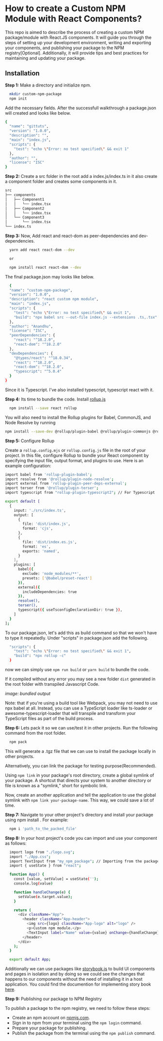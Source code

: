 # How to create a Custom NPM Module with React Components?

This repo is aimed to describe the process of creating a custom NPM package/module with React.JS components. It will guide you through the steps of setting up your development environment, writing and exporting your components, and publishing your package to the NPM registry[Optional]. Additionally, it will provide tips and best practices for maintaining and updating your package.

## Installation

**Step 1:** Make a directory and initialize npm.

```bash
  mkdir custom-npm-package
  npm init
```

Add the necessary fields. After the successfull walkthrough a package.json will created and looks like below.

```bash
{
  "name": "gittuts",
  "version": "1.0.0",
  "description": "",
  "main": "index.js",
  "scripts": {
    "test": "echo \"Error: no test specified\" && exit 1"
  },
  "author": "",
  "license": "ISC"
}
```

**Step 2:** Create a src folder in the root add a index.js/index.ts in it also create a component folder and creates some components in it.

```bash
src
├── components
│   ├── Component1
│   │   └── index.tsx
│   ├── Component2
│   │   └── index.tsx
│   └── Component3
│       └── index.tsx
└── index.ts
```

**Step 3:** Now, Add react and react-dom as peer-dependencies and dev-dependencies. 

```bash
  yarn add react react-dom --dev

  or

  npm install react react-dom --dev
```

The final package.json may looks like below.

```bash
  {
  "name": "custom-npm-package",
  "version": "1.0.0",
  "description": "react custom npm module",
  "main": "index.js",
  "scripts": {
    "test": "echo \"Error: no test specified\" && exit 1",
    "build": "npx babel src --out-file index.js --extensions .ts,.tsx"
  },
  "author": "Anandhu",
  "license": "ISC",
  "peerDependencies": {
    "react": "^18.2.0",
    "react-dom": "^18.2.0"
  },
  "devDependencies": {
    "@types/react": "^18.0.34",
    "react": "^18.2.0",
    "react-dom": "^18.2.0",
    "typescript": "^5.0.4"
  }
}
```

Since it is Typescript. I've also installed typescript, typescript react with it.

**Step 4:** Its time to bundle the code. Install [rollup.js](https://rollupjs.org/)

```bash
  npm install --save react rollup
```
You will also need to install the Rollup plugins for Babel, CommonJS, and Node Resolve by running 

```bash
npm install --save-dev @rollup/plugin-babel @rollup/plugin-commonjs @rollup/plugin-node-resolve rollup-plugin-terser

```

**Step 5:**  Configure Rollup

Create a `rollup.config.mjs` or `rollup.config.js` file in the root of your project. In this file, configure Rollup to bundle your React component by specifying the input file, output format, and plugins to use. Here is an example configuration:

```bash
import babel from 'rollup-plugin-babel';
import resolve from '@rollup/plugin-node-resolve';
import external from 'rollup-plugin-peer-deps-external';
import terser from '@rollup/plugin-terser';
import typescript from "rollup-plugin-typescript2"; // For Typescript

export default [
  {
    input: './src/index.ts',
    output: [
      {
        file: 'dist/index.js',
        format: 'cjs',
      },
      {
        file: 'dist/index.es.js',
        format: 'es',
        exports: 'named',
      }
    ],
    plugins: [
      babel({
        exclude: 'node_modules/**',
        presets: ['@babel/preset-react']
      }),
      external({
        includeDependencies: true
      }),
      resolve(),
      terser(),
      typescript({ useTsconfigDeclarationDir: true }),
    ]
  }
];

```

To our package.json, let's add this as build command so that we won't have to type it repeatedly. Under "scripts" in package.json add the following.

```bash
  "scripts": {
    "test": "echo \"Error: no test specified\" && exit 1",
    "build": "npx rollup -c"
  }
```

now we can simply use ```npm run build``` or ```yarn build``` to bundle the code.

If it compiled without any error you may see a new folder `dist` generated in the root folder with transpiled Javascript Code.



_image: bundled output_

Note: that if you're using a build tool like Webpack, you may not need to use npx babel at all. Instead, you can use a TypeScript loader like ts-loader or awesome-typescript-loader that will transpile and transform your TypeScript files as part of the build process.

**Step 6:** Lets pack it so we can use/test it in other projects. Run the following command from  the root folder.

```bash
  npm pack
```
This will generate a .tgz file that we can use to install the package locally in other projects.

Alternatively, you can link the package for testing purpose(Recommended).

Using `npm link` in your package's root directory, create a global symlink of your package. A shortcut that directs your system to another directory or file is known as a "symlink," short for symbolic link.

Now, create an another application and tell the application to use the global symlink with `npm link your-package-name`. This way, we could save a lot of time.

**Step 7:** Navigate to your other project's directory and install your package using npm install <path to tarball file>. For example:

```bash
  npm i 'path_to_the_packed_file'
```

**Step 8:** In your host project's code you can import and use your component as follows:

```bash
  import logo from "./logo.svg";
  import "./App.css";
  import TextInput from "my_npm_package"; // Importing from the package
  import { useState } from "react";

  function App() {
    const [value, setValue] = useState('');
    console.log(value)

    function handleChange(e) {
      setValue(e.target.value);
    }

    return (
      <div className="App">
        <header className="App-header">
          <img src={logo} className="App-logo" alt="logo" />
          <p>Custom npm module.</p>
          <TextInput label="Name" value={value} onChange={handleChange} />
        </header>
      </div>
    );
  }

  export default App;

```

Additionally we can use packages like [storybook.js](https://storybook.js.org/) to build UI components and pages in isolation and by doing so we could see the changes that happens to our components without the need of installing it in a host application. You could find the documention for implementing story book [here](https://storybook.js.org/docs/react/get-started/install/).

**Step 9:** Publishing our package to NPM Registry

To publish a package to the npm registry, we need to follow these steps:

- Create an npm account on [npmjs.com](https://www.npmjs.com/signup).
- Sign in to npm from your terminal using the ```npm login``` command.
- Prepare your package for publishing.
- Publish the package from the terminal using the ```npm publish``` command.
